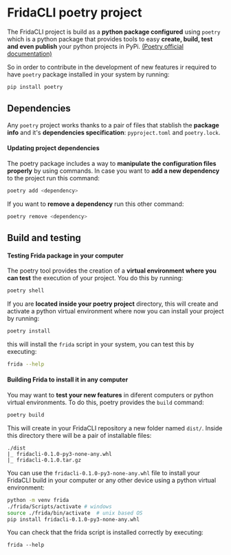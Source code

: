 # FridaCLI poetry project

The FridaCLI project is build as a **python package configured** using `poetry` which is a python package that provides tools to easy **create, build, test and even publish** your python projects in PyPi. [(Poetry official documentation)](www.google.com)

So in order to contribute in the development of new features ir required to have `poetry` package installed in your system by running:

```bash
pip install poetry
```

## Dependencies

Any `poetry` project works thanks to a pair of files that stablish the **package info** and it's **dependencies specification**: `pyproject.toml` and `poetry.lock`.

#### Updating project dependencies

The poetry package includes a way to **manipulate the configuration files properly** by using commands. In case you want to **add a new dependency** to the project run this command:

```bash
poetry add <dependency>
```

If you want to **remove a dependency** run this other command:

```bash
poetry remove <dependency>
```

## Build and testing

#### Testing Frida package in your computer

The poetry tool provides the creation of a **virtual environment where you can test** the execution of your project. You do this by running:

```bash
poetry shell
```

If you are **located inside your poetry project** directory, this will create and activate a python virtual environment where now you can install your project by running:

```bash
poetry install
```

this will install the `frida` script in your system, you can test this by executing:

```bash
frida --help
```

#### Building Frida to install it in any computer

You may want to **test your new features** in diferent computers or python virtual environments. To do this, poetry provides the `build` command:

```bash
poetry build
```

This will create in your FridaCLI repository a new folder named `dist/`. Inside this directory there will be a pair of installable files:

```
./dist
|_ fridacli-0.1.0-py3-none-any.whl
|_ fridacli-0.1.0.tar.gz
```

You can use the `fridacli-0.1.0-py3-none-any.whl` file to install your FridaCLI build in your computer or any other device using a python virtual environment:

```bash
python -m venv frida
./frida/Scripts/activate # windows
source ./frida/bin/activate  # unix based OS
pip install fridacli-0.1.0-py3-none-any.whl
```

You can check that the frida script is installed correctly by executing:

```
frida --help
```
